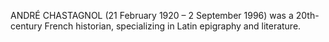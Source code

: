 ANDRÉ CHASTAGNOL (21 February 1920 – 2 September 1996) was a 20th-century French historian, specializing in Latin epigraphy and literature.
